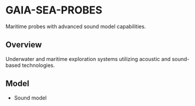 # GAIA-SEA-PROBES

Maritime probes with advanced sound model capabilities.

## Overview
Underwater and maritime exploration systems utilizing acoustic and sound-based technologies.

## Model
- Sound model

